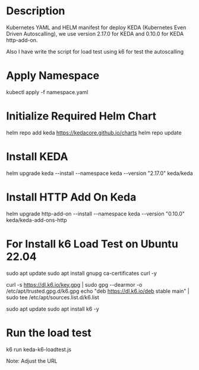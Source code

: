# Description
Kubernetes YAML and HELM manifest for deploy KEDA (Kubernetes Even Driven Autoscalling), we use version 2.17.0 for KEDA and 0.10.0 for KEDA http-add-on. 

Also I have write the script for load test using k6 for test the autoscalling

# Apply Namespace
kubectl apply -f namespace.yaml

# Initialize Required Helm Chart
helm repo add keda https://kedacore.github.io/charts
helm repo update

# Install KEDA
helm upgrade keda --install --namespace keda --version "2.17.0" keda/keda

# Install HTTP Add On Keda
helm upgrade http-add-on --install --namespace keda --version "0.10.0" keda/keda-add-ons-http

# For Install k6 Load Test on Ubuntu 22.04
sudo apt update
sudo apt install gnupg ca-certificates curl -y

curl -s https://dl.k6.io/key.gpg | sudo gpg --dearmor -o /etc/apt/trusted.gpg.d/k6.gpg
echo "deb https://dl.k6.io/deb stable main" | sudo tee /etc/apt/sources.list.d/k6.list

sudo apt update
sudo apt install k6 -y

# Run the load test
k6 run keda-k6-loadtest.js

Note: Adjust the URL
